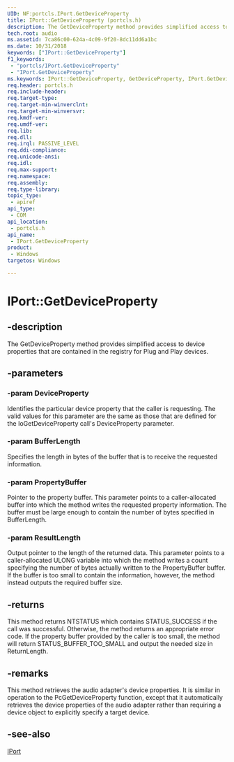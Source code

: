 ```yaml
---
UID: NF:portcls.IPort.GetDeviceProperty
title: IPort::GetDeviceProperty (portcls.h)
description: The GetDeviceProperty method provides simplified access to device properties that are contained in the registry for Plug and Play devices.
tech.root: audio
ms.assetid: 7ca86c00-624a-4c09-9f20-8dc11dd6a1bc
ms.date: 10/31/2018
keywords: ["IPort::GetDeviceProperty"]
f1_keywords:
 - "portcls/IPort.GetDeviceProperty"
 - "IPort.GetDeviceProperty"
ms.keywords: IPort::GetDeviceProperty, GetDeviceProperty, IPort.GetDeviceProperty, IPort::GetDeviceProperty, IPort.GetDeviceProperty
req.header: portcls.h
req.include-header:
req.target-type:
req.target-min-winverclnt:
req.target-min-winversvr:
req.kmdf-ver:
req.umdf-ver:
req.lib:
req.dll:
req.irql: PASSIVE_LEVEL
req.ddi-compliance:
req.unicode-ansi:
req.idl:
req.max-support:
req.namespace:
req.assembly:
req.type-library: 
topic_type: 
 - apiref
api_type: 
 - COM
api_location: 
 - portcls.h
api_name: 
 - IPort.GetDeviceProperty
product: 
 - Windows
targetos: Windows

---
```


# IPort::GetDeviceProperty


## -description

The GetDeviceProperty method provides simplified access to device properties that are contained in the registry for Plug and Play devices.

## -parameters

### -param DeviceProperty
Identifies the particular device property that the caller is requesting. The valid values for this parameter are the same as those that are defined for the IoGetDeviceProperty call's DeviceProperty parameter.

### -param BufferLength
Specifies the length in bytes of the buffer that is to receive the requested information.

### -param PropertyBuffer
Pointer to the property buffer. This parameter points to a caller-allocated buffer into which the method writes the requested property information. The buffer must be large enough to contain the number of bytes specified in BufferLength.

### -param ResultLength
Output pointer to the length of the returned data. This parameter points to a caller-allocated ULONG variable into which the method writes a count specifying the number of bytes actually written to the PropertyBuffer buffer. If the buffer is too small to contain the information, however, the method instead outputs the required buffer size.


## -returns
This method returns NTSTATUS which contains STATUS_SUCCESS if the call was successful. Otherwise, the method returns an appropriate error code. If the property buffer provided by the caller is too small, the method will return STATUS_BUFFER_TOO_SMALL and output the needed size in ReturnLength.

## -remarks

This method retrieves the audio adapter's device properties. It is similar in operation to the PcGetDeviceProperty function, except that it automatically retrieves the device properties of the audio adapter rather than requiring a device object to explicitly specify a target device.

## -see-also

[IPort](nn-portcls-iport.md)
